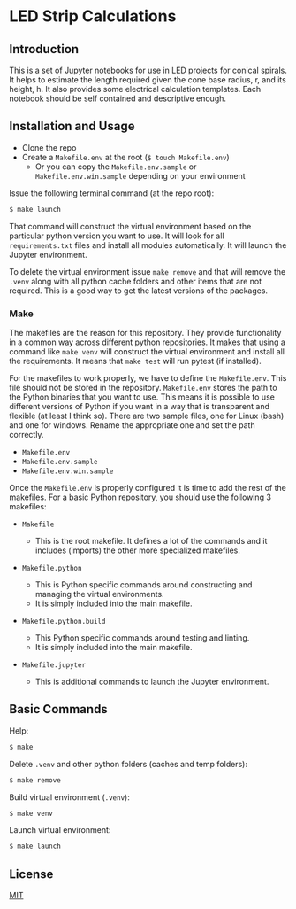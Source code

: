 # LED Strip Calculations

## Introduction

This is a set of Jupyter notebooks for use in LED projects for conical spirals. It helps to estimate the length required given the cone base radius, r, and its height, h. It also provides some electrical calculation templates. Each notebook should be self contained and descriptive enough.

## Installation and Usage

- Clone the repo 
- Create a `Makefile.env` at the root (`$ touch Makefile.env`)
    - Or you can copy the `Makefile.env.sample`  or `Makefile.env.win.sample` depending on your environment

Issue the following terminal command (at the repo root):

```bash
$ make launch
```

That command will construct the virtual environment based on the particular python version you want to use. It will look for all `requirements.txt` files and install all modules automatically. It will launch the Jupyter environment.

To delete the virtual environment issue `make remove` and that will remove the `.venv` along with all python cache folders and other items that are not required. This is a good way to get the latest versions of the packages.



### Make

The makefiles are the reason for this repository. They provide functionality in a common way across different python repositories. It makes that using a command like `make venv` will construct the virtual environment and install all the requirements. It means that `make test` will run pytest (if installed). 

For the makefiles to work properly, we have to define the `Makefile.env`. This file should not be stored in the repository. `Makefile.env` stores the path to the Python binaries that you want to use. This means it is possible to use different versions of Python if you want in a way that is transparent and flexible (at least I think so). There are two sample files, one for Linux (bash) and one for windows. Rename the appropriate one and set the path correctly.

- `Makefile.env`
- `Makefile.env.sample`
- `Makefile.env.win.sample`

Once the `Makefile.env` is properly configured it is time to add the rest of the makefiles. For a basic Python repository, you should use the following 3 makefiles:

- `Makefile`
    - This is the root makefile. It defines a lot of the commands and it includes (imports) the other more specialized makefiles.

- `Makefile.python`
    - This is Python specific commands around constructing and managing the virtual environments. 
    - It is simply included into the main makefile.

- `Makefile.python.build`
    - This Python specific commands around testing and linting.
    - It is simply included into the main makefile.


- `Makefile.jupyter`
    - This is additional commands to launch the Jupyter environment.

## Basic Commands


Help:

```bash
$ make
```

Delete `.venv` and other python folders (caches and temp folders):

```bash
$ make remove
```

Build virtual environment (`.venv`): 

```bash
$ make venv
```

Launch virtual environment: 

```bash
$ make launch
```



## License

[MIT](https://choosealicense.com/licenses/mit/)

